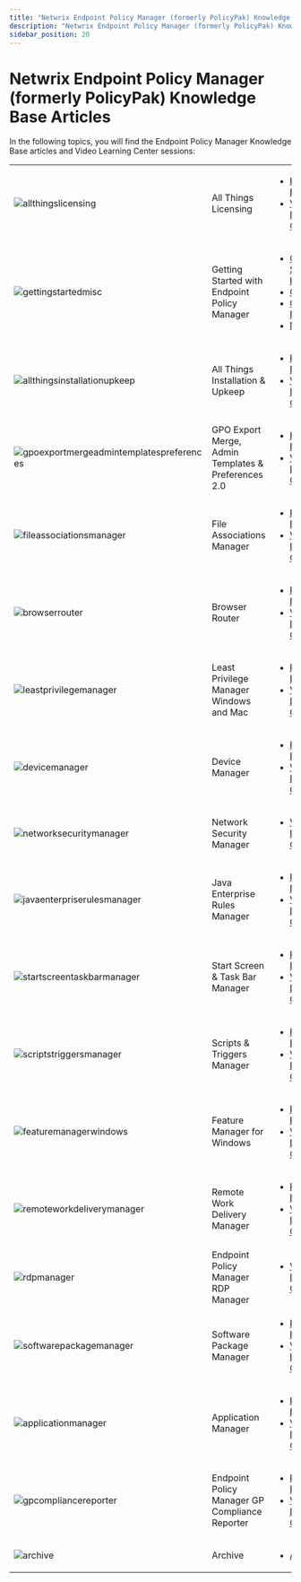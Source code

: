 ```yaml
---
title: "Netwrix Endpoint Policy Manager (formerly PolicyPak) Knowledge Base Articles"
description: "Netwrix Endpoint Policy Manager (formerly PolicyPak) Knowledge Base Articles"
sidebar_position: 20
---
```


# Netwrix Endpoint Policy Manager (formerly PolicyPak) Knowledge Base Articles

In the following topics, you will find the Endpoint Policy Manager Knowledge Base articles and Video
Learning Center sessions:

|                                                                                                                                                        |                                                     |                                                                                                                                                                                                                                                                                        |
| ------------------------------------------------------------------------------------------------------------------------------------------------------ | --------------------------------------------------- | -------------------------------------------------------------------------------------------------------------------------------------------------------------------------------------------------------------------------------------------------------------------------------------- |
| ![allthingslicensing](/images/endpointpolicymanager/allthingslicensing.webp)                                                                 | All Things Licensing                                | <ul><li>[Knowledge Base](/docs/endpointpolicymanager/licensing/knowledgebase/knowledgebase.md)</li><li>[Video Learning Center](/docs/endpointpolicymanager/licensing/videolearningcenter/videolearningcenter.md)</li></ul>                                 |
| ![gettingstartedmisc](/images/endpointpolicymanager/gettingstartedmisc.webp)                                                                 | Getting Started with Endpoint Policy Manager        | <ul><li>[Getting Started Hub](/docs/endpointpolicymanager/gettingstarted/overview.md)</li><li>[Cloud](/docs/endpointpolicymanager/gettingstarted/cloud/)</li><li>[Group Policy](/docs/endpointpolicymanager/gettingstarted/grouppolicy/)</li><li>[MDM](/docs/endpointpolicymanager/gettingstarted/mdm/)</li></ul> |
| ![allthingsinstallationupkeep](/images/endpointpolicymanager/allthingsinstallationupkeep.webp)                                               | All Things Installation & Upkeep                    | <ul><li>[Knowledge Base](/docs/endpointpolicymanager/installation/knowledgebase/knowledgebase.md)</li><li>[Video Learning Center](/docs/endpointpolicymanager/installation/videolearningcenter/videolearningcenter.md)</li></ul>                           |
| ![gpoexportmergeadmintemplatespreferences](/images/endpointpolicymanager/gpoexportmergeadmintemplatespreferences.webp)                       | GPO Export Merge, Admin Templates & Preferences 2.0 | <ul><li>[Knowledge Base](/docs/endpointpolicymanager/knowledgebase/gpoexportmerge/knowledgebase/knowledgebase.md)</li><li>[Video Learning Center](/docs/endpointpolicymanager/knowledgebase/gpoexportmerge/videolearningcenter/videolearningcenter.md)</li></ul>                       |
| ![fileassociationsmanager](/images/endpointpolicymanager/fileassociationsmanager.webp)                                                       | File Associations Manager                           | <ul><li>[Knowledge Base](/docs/endpointpolicymanager/components/fileassociationsmanager/knowledgebase/knowledgebase.md)</li><li>[Video Learning Center](/docs/endpointpolicymanager/components/fileassociationsmanager/videolearningcenter/videolearningcenter.md)</li></ul>     |
| ![browserrouter](/images/endpointpolicymanager/browserrouter.webp)                                                                           | Browser Router                                      | <ul><li>[Knowledge Base](/docs/endpointpolicymanager/components/browserrouter/knowledgebase/knowledgebase.md)</li><li>[Video Learning Center](/docs/endpointpolicymanager/components/browserrouter/videolearningcenter/videolearningcenter.md)</li></ul>                         |
| ![leastprivilegemanager](/images/endpointpolicymanager/leastprivilegemanager.webp)                                                           | Least Privilege Manager Windows and Mac             | <ul><li>[Knowledge Base](/docs/endpointpolicymanager/knowledgebase/leastprivilegemanager/knowledgebase/knowledgebase.md)</li><li>[Video Learning Center](/docs/endpointpolicymanager/knowledgebase/leastprivilegemanager/videolearningcenter/videolearningcenter.md)</li></ul>         |
| ![devicemanager](/images/endpointpolicymanager/devicemanager.webp)                                                                           | Device Manager                                      | <ul><li>[Knowledge Base](/docs/endpointpolicymanager/components/devicemanager/knowledgebase/knowledgebase.md)</li><li>[Video Learning Center](/docs/endpointpolicymanager/components/devicemanager/videolearningcenter/videolearningcenter.md)</li></ul>                         |
| ![networksecuritymanager](/images/endpointpolicymanager/networksecuritymanager.webp)                                                         | Network Security Manager                            | <ul><li>[Video Learning Center](/docs/endpointpolicymanager/knowledgebase/networksecuritymanager/videolearningcenter/videolearningcenter.md)</li></ul>                                                                                                                                 |
| ![javaenterpriserulesmanager](/images/endpointpolicymanager/javaenterpriserulesmanager.webp)                                                 | Java Enterprise Rules Manager                       | <ul><li>[Knowledge Base](/docs/endpointpolicymanager/components/javaenterpriserules/knowledgebase/knowledgebase.md)</li><li>[Video Learning Center](/docs/endpointpolicymanager/components/javaenterpriserules/videolearningcenter/videolearningcenter.md)</li></ul>             |
| ![startscreentaskbarmanager](/images/endpointpolicymanager/startscreentaskbarmanager.webp)                                                   | Start Screen & Task Bar Manager                     | <ul><li>[Knowledge Base](/docs/endpointpolicymanager/knowledgebase/startscreenandtaskbar/knowledgebase/knowledgebase.md)</li><li>[Video Learning Center](/docs/endpointpolicymanager/knowledgebase/startscreenandtaskbar/videolearningcenter/videolearningcenter.md)</li></ul>         |
| ![scriptstriggersmanager](/images/endpointpolicymanager/scriptstriggersmanager.webp)                                                         | Scripts & Triggers Manager                          | <ul><li>[Knowledge Base](/docs/endpointpolicymanager/components/scriptstriggers/knowledgebase/knowledgebase.md)</li><li>[Video Learning Center](/docs/endpointpolicymanager/components/scriptstriggers/videolearningcenter/videolearningcenter.md)</li></ul>                     |
| ![featuremanagerwindows](/images/endpointpolicymanager/featuremanagerwindows.webp)                                                           | Feature Manager for Windows                         | <ul><li>[Knowledge Base](/docs/endpointpolicymanager/knowledgebase/featuremanager/knowledgebase/knowledgebase.md)</li><li>[Video Learning Center](/docs/endpointpolicymanager/knowledgebase/featuremanager/videolearningcenter/videolearningcenter.md)</li></ul>                       |
| ![remoteworkdeliverymanager](/images/endpointpolicymanager/remoteworkdeliverymanager.webp)                                                   | Remote Work Delivery Manager                        | <ul><li>[Knowledge Base](/docs/endpointpolicymanager/components/remoteworkdeliverymanager/technotes/knowledgebase.md)</li><li>[Video Learning Center](/docs/endpointpolicymanager/components/remoteworkdeliverymanager/videos/videolearningcenter.md)</li></ul>               |
| ![rdpmanager](/images/endpointpolicymanager/rdpmanager.webp)                                                                                 | Endpoint Policy Manager RDP Manager                 | <ul><li>[Video Learning Center](/docs/endpointpolicymanager/components/remotedesktopprotocolmanager/videos/videolearningcenter.md)</li></ul>                                                                                                                                      |
| ![softwarepackagemanager](/images/endpointpolicymanager/softwarepackagemanager.webp)                                                         | Software Package Manager                            | <ul><li>[Knowledge Base](/docs/endpointpolicymanager/knowledgebase/softwarepackage/knowledgebase/knowledgebase.md)</li><li>[Video Learning Center](/docs/endpointpolicymanager/knowledgebase/softwarepackage/videolearningcenter/videolearningcenter.md)</li></ul>                     |
| ![applicationmanager](/images/endpointpolicymanager/applicationmanager.webp)                                                                 | Application Manager                                 | <ul><li>[Knowledge Base](/docs/endpointpolicymanager/knowledgebase/applicationmanager/knowledgebase/knowledgebase.md)</li><li>[Video Learning Center](/docs/endpointpolicymanager/knowledgebase/applicationmanager/videolearningcenter/videolearningcenter.md)</li></ul>               |
| ![gpcompliancereporter](/images/endpointpolicymanager/gpcompliancereporter.webp)                                                             | Endpoint Policy Manager GP Compliance Reporter      | <ul><li>[Knowledge Base](/docs/endpointpolicymanager/gpcompliancereporter/technotes/knowledgebase.md)</li><li>[Video Learning Center](/docs/endpointpolicymanager/gpcompliancereporter/videos/videolearningcenter.md)</li></ul>           |
| ![archive](/images/endpointpolicymanager/archive.webp)                                                                                       | Archive                                             | <ul><li>[Archive](/docs/endpointpolicymanager/knowledgebase/archive/overview.md)</li></ul>                                                                                                                                                                                             |
